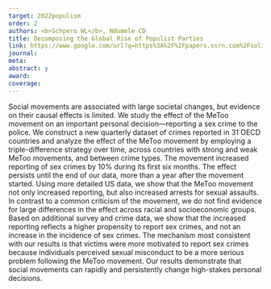 ```yaml
---
target: 2022populism
order: 2
authors: <b>Schpero WL</b>, Ndumele CD
title: Decomposing the Global Rise of Populist Parties
link: https://www.google.com/url?q=https%3A%2F%2Fpapers.ssrn.com%2Fsol3%2Fpapers.cfm%3Fabstract_id%3D3496903&sa=D&sntz=1&usg=AOvVaw0AJ0JMdLqdZcfM4MxuQVMy
journal:
meta:
abstract: y
award: 
coverage:
---
```

Social movements are associated with large societal changes, but evidence on their causal effects is limited. We study the effect of the MeToo movement on an important personal decision—reporting a sex crime to the police. We construct a new quarterly dataset of crimes reported in 31 OECD countries and analyze the effect of the MeToo movement by employing a triple-difference strategy over time, across countries with strong and weak MeToo movements, and between crime types. The movement increased reporting of sex crimes by 10% during its first six months. The effect persists until the end of our data, more than a year after the movement started. Using more detailed US data, we show that the MeToo movement not only increased reporting, but also increased arrests for sexual assaults. In contrast to a common criticism of the movement, we do not find evidence for large differences in the effect across racial and socioeconomic groups. Based on additional survey and crime data, we show that the increased reporting reflects a higher propensity to report sex crimes, and not an increase in the incidence of sex crimes. The mechanism most consistent with our results is that victims were more motivated to report sex crimes because individuals perceived sexual misconduct to be a more serious problem following the MeToo movement. Our results demonstrate that social movements can rapidly and persistently change high-stakes personal decisions. 